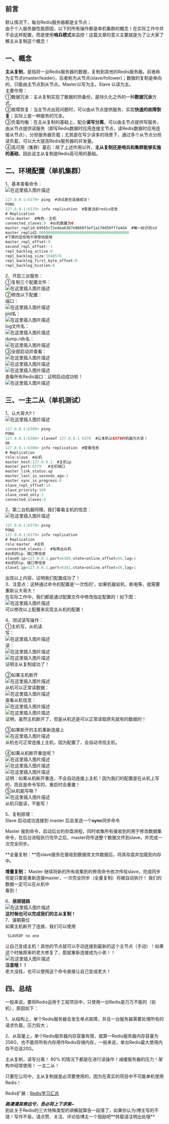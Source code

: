 ## 前言

默认情况下，每台Redis服务器都是主节点；  
由于个人服务器性能原因，以下的所有操作都是单机集群的概念！在实际工作中并不会这样配置，而是使用**哨兵模式**来监控！这篇文章的意义主要就是为了让大家了解主从复制这个概念！

## 一、概念

**主从复制**，是指将一台Redis服务器的数据，复制到其他的Redis服务器。前者称为主节点(master/leader)，后者称为从节点(slave/follower)；数据的复制是单向的，只能由主节点到从节点。Master以写为主，Slave 以读为主。  
主要作用：  
①数据冗余：主从复制实现了数据的热备份，是持久化之外的一种**数据冗余**方式。  
②故障恢复：当主节点出现问题时，可以由从节点提供服务，实现**快速的故障恢复**；实际上是一种服务的冗余。  
③负载均衡：在主从复制的基础上，配合**读写分离**，可以由主节点提供写服务，由从节点提供读服务（即写Redis数据时应用连接主节点，读Redis数据时应用连接从节点），分担服务器负载；尤其是在写少读多的场景下，通过多个从节点分担读负载，可以大大提高Redis服务器的并发量。  
④高可用（集群）基石：除了上述作用以外，**主从复制还是哨兵和集群能够实施的基础**，因此说主从复制是Redis高可用的基础。

## 二、环境配置（单机集群）

1、基本查看命令：  
![在这里插入图片描述](https://img-blog.csdnimg.cn/20210126142110768.png?x-oss-process=image/watermark,type_ZmFuZ3poZW5naGVpdGk,shadow_10,text_aHR0cHM6Ly9ibG9nLmNzZG4ubmV0L3dlaXhpbl80MzgyOTQ0Mw==,size_16,color_FFFFFF,t_70)

```java
127.0.0.1:6379> ping  #测试是否连接成功！
PONG
127.0.0.1:6379> info replication  #查看当前redis信息
# Replication
role:master  #角色--主机
connected_slaves:0  #从机数量为0
master_replid:b9565cf2edea63b7e9860f3ef1a170d59ff7a4d4  #唯一标识的id
master_replid2:0000000000000000000000000000000000000000
#下面的这些咱不用管他是啥
master_repl_offset:0
second_repl_offset:-1
repl_backlog_active:0
repl_backlog_size:1048576
repl_backlog_first_byte_offset:0
repl_backlog_histlen:0
```

2、开启三台服务：  
①复制三个配置文件：  
![在这里插入图片描述](https://img-blog.csdnimg.cn/20210126143632916.png)  
②修改以下配置：  
端口：  
![在这里插入图片描述](https://img-blog.csdnimg.cn/20210126143722422.png)  
pid名：  
![在这里插入图片描述](https://img-blog.csdnimg.cn/20210126143837459.png)  
log文件名：  
![在这里插入图片描述](https://img-blog.csdnimg.cn/2021012614390448.png)  
dump.rdb名：  
![在这里插入图片描述](https://img-blog.csdnimg.cn/2021012614393199.png)  
③全部启动并查看：  
![在这里插入图片描述](https://img-blog.csdnimg.cn/20210126144428690.png)  
![在这里插入图片描述](https://img-blog.csdnimg.cn/20210126144442564.png)  
![在这里插入图片描述](https://img-blog.csdnimg.cn/20210126144451166.png)  
查看所有Redis端口：证明启动成功啦！  
![在这里插入图片描述](https://img-blog.csdnimg.cn/20210126144549129.png)

## 三、一主二从（单机测试）

1、认大哥大!!！  
![在这里插入图片描述](https://img-blog.csdnimg.cn/20210126145631142.png?x-oss-process=image/watermark,type_ZmFuZ3poZW5naGVpdGk,shadow_10,text_aHR0cHM6Ly9ibG9nLmNzZG4ubmV0L3dlaXhpbl80MzgyOTQ0Mw==,size_16,color_FFFFFF,t_70)

```java
127.0.0.1:6380> ping
PONG
127.0.0.1:6380> slaveof 127.0.0.1 6379  #让本机认6379的机器为大哥！
OK
127.0.0.1:6380> info replication  #查看信息
# Replication
role:slave  #从机
master_host:127.0.0.1  #主机ip
master_port:6379   #主机端口
master_link_status:up
master_last_io_seconds_ago:3
master_sync_in_progress:0
slave_repl_offset:14
slave_priority:100
slave_read_only:1
connected_slaves:0
```

2、第二台机器同理，我们看看主机的信息：  
![在这里插入图片描述](https://img-blog.csdnimg.cn/20210126145902995.png?x-oss-process=image/watermark,type_ZmFuZ3poZW5naGVpdGk,shadow_10,text_aHR0cHM6Ly9ibG9nLmNzZG4ubmV0L3dlaXhpbl80MzgyOTQ0Mw==,size_16,color_FFFFFF,t_70)

```java
127.0.0.1:6379> ping
PONG
127.0.0.1:6379> info replication
# Replication
role:master  #主机
connected_slaves:2  #有两台从机
#从机的ip、端口等信息
slave0:ip=127.0.0.1,port=6380,state=online,offset=56,lag=1  
#从机的ip、端口等信息
slave1:ip=127.0.0.1,port=6381,state=online,offset=56,lag=1
```

出现以上内容，证明我们配置成功了！  
3、注意点：这种通过命令的配置是‘一次性的’，如果机器宕机、断电等，就需要重新认大哥大！  
在实际工作中，我们都是通过配置文件中修改指定配置的！如下图：  
![在这里插入图片描述](https://img-blog.csdnimg.cn/20210126150653712.png?x-oss-process=image/watermark,type_ZmFuZ3poZW5naGVpdGk,shadow_10,text_aHR0cHM6Ly9ibG9nLmNzZG4ubmV0L3dlaXhpbl80MzgyOTQ0Mw==,size_16,color_FFFFFF,t_70)  
可以修改以上配置来实现主从机的配置！

4、测试读写操作：  
①主机写，从机读  
写：  
![在这里插入图片描述](https://img-blog.csdnimg.cn/20210126150841396.png)  
读：  
![在这里插入图片描述](https://img-blog.csdnimg.cn/2021012615091430.png)  
![在这里插入图片描述](https://img-blog.csdnimg.cn/20210126150943763.png)  
证明主从复制成功了！

②如果主机断开  
![在这里插入图片描述](https://img-blog.csdnimg.cn/20210126151029554.png)  
从机可以正常读数据：  
![在这里插入图片描述](https://img-blog.csdnimg.cn/20210126151045629.png)  
查看从机信息：  
![在这里插入图片描述](https://img-blog.csdnimg.cn/2021012615111441.png?x-oss-process=image/watermark,type_ZmFuZ3poZW5naGVpdGk,shadow_10,text_aHR0cHM6Ly9ibG9nLmNzZG4ubmV0L3dlaXhpbl80MzgyOTQ0Mw==,size_16,color_FFFFFF,t_70)  
![在这里插入图片描述](https://img-blog.csdnimg.cn/20210126151127327.png?x-oss-process=image/watermark,type_ZmFuZ3poZW5naGVpdGk,shadow_10,text_aHR0cHM6Ly9ibG9nLmNzZG4ubmV0L3dlaXhpbl80MzgyOTQ0Mw==,size_16,color_FFFFFF,t_70)  
证明，虽然主机断开了，但是从机还是可以正常读取原先就有的数据的！

③如果断开的主机重新连接上  
![在这里插入图片描述](https://img-blog.csdnimg.cn/2021012615123729.png?x-oss-process=image/watermark,type_ZmFuZ3poZW5naGVpdGk,shadow_10,text_aHR0cHM6Ly9ibG9nLmNzZG4ubmV0L3dlaXhpbl80MzgyOTQ0Mw==,size_16,color_FFFFFF,t_70)  
从机也可正常连接上主机，因为配置了，会自动寻找主机。

④如果从机断开重连呢？  
![在这里插入图片描述](https://img-blog.csdnimg.cn/20210126151429797.png)  
![在这里插入图片描述](https://img-blog.csdnimg.cn/20210126151421980.png?x-oss-process=image/watermark,type_ZmFuZ3poZW5naGVpdGk,shadow_10,text_aHR0cHM6Ly9ibG9nLmNzZG4ubmV0L3dlaXhpbl80MzgyOTQ0Mw==,size_16,color_FFFFFF,t_70)  
![在这里插入图片描述](https://img-blog.csdnimg.cn/20210126151504275.png?x-oss-process=image/watermark,type_ZmFuZ3poZW5naGVpdGk,shadow_10,text_aHR0cHM6Ly9ibG9nLmNzZG4ubmV0L3dlaXhpbl80MzgyOTQ0Mw==,size_16,color_FFFFFF,t_70)  
证明：如果从机断开重连，不会自动连接上主机！因为我们的配置是在从机上写的，而且是命令写的，重启时会重置！  
⑤从机能写嘛？  
![在这里插入图片描述](https://img-blog.csdnimg.cn/20210126151640666.png)  
从机只能读，不能写！

5、复制原理：  
Slave 启动成功连接到 master 后会发送一个**sync**同步命令

Master 接到命令，启动后台的存盘进程，同时收集所有接收到的用于修改数据集命令，在后台进程执行完毕之后，master将传送整个数据文件到slave，并完成一次完全同步。

\*\*全量复制：\*\*而slave服务在接收到数据库文件数据后，将其存盘并加载到内存中。

**增量复制：** Master 继续将新的所有收集到的修改命令依次传给slave，完成同步但是只要是重新连接master，一次完全同步（全量复制）将被自动执行！ 我们的数据一定可以在从机中  
看到！

6、**层层链路**  
![在这里插入图片描述](https://img-blog.csdnimg.cn/20210126152003827.png?x-oss-process=image/watermark,type_ZmFuZ3poZW5naGVpdGk,shadow_10,text_aHR0cHM6Ly9ibG9nLmNzZG4ubmV0L3dlaXhpbl80MzgyOTQ0Mw==,size_16,color_FFFFFF,t_70)  
**这时候也可以完成我们的主从复制！**  
7、谋朝篡位  
如果主机断开了连接，我们可以使用

```java
 SLAVEOF no one
```

让自己变成主机！其他的节点就可以手动连接到最新的这个主节点（手动）！如果这个时候原来的老大修复了，那就重新连接成为小弟！！  
![在这里插入图片描述](https://img-blog.csdnimg.cn/20210126152227807.png?x-oss-process=image/watermark,type_ZmFuZ3poZW5naGVpdGk,shadow_10,text_aHR0cHM6Ly9ibG9nLmNzZG4ubmV0L3dlaXhpbl80MzgyOTQ0Mw==,size_16,color_FFFFFF,t_70)  
**注意哦！！**  
老大没挂，也可以使用这个命令直接让自己变成老大！

## 四、总结

一般来说，要将Redis运用于工程项目中，只使用一台Redis是万万不能的（宕机），原因如下：

1、从结构上，单个Redis服务器会发生单点故障，并且一台服务器需要处理所有的请求负载，压力较大；

2、从容量上，单个Redis服务器内存容量有限，就算一Redis服务器内存容量为256G，也不能将所有内存用作Redis存储内存，一般来说，单台Redis最大使用内存不应该20G。

主从复制，读写分离！ 80% 的情况下都是在进行读操作！减缓服务器的压力！架构中经常使用！ 一主二从！

只要在公司中，主从复制就是必须要使用的，因为在真实的项目中不可能单机使用Redis！

Redis扩展：[Redis学习汇总](https://blog.csdn.net/weixin_43829443/article/details/112839985)

***路漫漫其修远兮，吾必将上下求索~***  
到此关于Redis的三大特殊类型的讲解就算告一段落了，如果你认为i博主写的不错！写作不易，请点赞、关注、评论给博主一个鼓励吧\*\*转载请注明出处哦\*\*